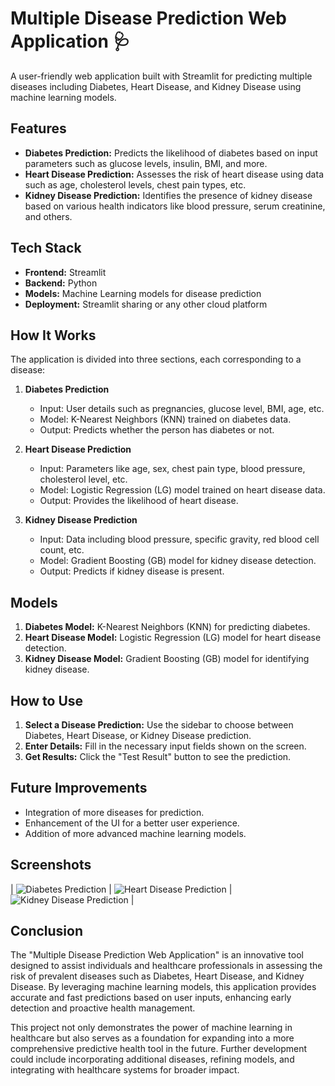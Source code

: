 # Multiple Disease Prediction Web Application 🩺

A user-friendly web application built with Streamlit for predicting multiple diseases including Diabetes, Heart Disease, and Kidney Disease using machine learning models.

## Features

- **Diabetes Prediction:** Predicts the likelihood of diabetes based on input parameters such as glucose levels, insulin, BMI, and more.
- **Heart Disease Prediction:** Assesses the risk of heart disease using data such as age, cholesterol levels, chest pain types, etc.
- **Kidney Disease Prediction:** Identifies the presence of kidney disease based on various health indicators like blood pressure, serum creatinine, and others.

## Tech Stack

- **Frontend:** Streamlit
- **Backend:** Python
- **Models:** Machine Learning models for disease prediction
- **Deployment:** Streamlit sharing or any other cloud platform

## How It Works

The application is divided into three sections, each corresponding to a disease:

1. **Diabetes Prediction**
   - Input: User details such as pregnancies, glucose level, BMI, age, etc.
   - Model: K-Nearest Neighbors (KNN) trained on diabetes data.
   - Output: Predicts whether the person has diabetes or not.

2. **Heart Disease Prediction**
   - Input: Parameters like age, sex, chest pain type, blood pressure, cholesterol level, etc.
   - Model: Logistic Regression (LG) model trained on heart disease data.
   - Output: Provides the likelihood of heart disease.

3. **Kidney Disease Prediction**
   - Input: Data including blood pressure, specific gravity, red blood cell count, etc.
   - Model: Gradient Boosting (GB) model for kidney disease detection.
   - Output: Predicts if kidney disease is present.

## Models

1. **Diabetes Model:** K-Nearest Neighbors (KNN) for predicting diabetes.
2. **Heart Disease Model:** Logistic Regression (LG) model for heart disease detection.
3. **Kidney Disease Model:** Gradient Boosting (GB) model for identifying kidney disease.

## How to Use

1. **Select a Disease Prediction:** Use the sidebar to choose between Diabetes, Heart Disease, or Kidney Disease prediction.
2. **Enter Details:** Fill in the necessary input fields shown on the screen.
3. **Get Results:** Click the "Test Result" button to see the prediction.

## Future Improvements

- Integration of more diseases for prediction.
- Enhancement of the UI for a better user experience.
- Addition of more advanced machine learning models.

## Screenshots

| ![Diabetes Prediction](screenshots/diabetes.png) | ![Heart Disease Prediction](screenshots/heart.png) | ![Kidney Disease Prediction](screenshots/kidney.png) |

## Conclusion

The "Multiple Disease Prediction Web Application" is an innovative tool designed to assist individuals and healthcare professionals in assessing the risk of prevalent diseases such as Diabetes, Heart Disease, and Kidney Disease. By leveraging machine learning models, this application provides accurate and fast predictions based on user inputs, enhancing early detection and proactive health management.

This project not only demonstrates the power of machine learning in healthcare but also serves as a foundation for expanding into a more comprehensive predictive health tool in the future. Further development could include incorporating additional diseases, refining models, and integrating with healthcare systems for broader impact. 
